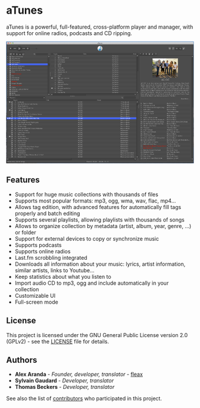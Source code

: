 # aTunes
aTunes is a powerful, full-featured, cross-platform player and manager, with support for online radios, podcasts and CD ripping. 

![](aTunes-dark-skin.png)

## Features
- Support for huge music collections with thousands of files
- Supports most popular formats: mp3, ogg, wma, wav, flac, mp4...
- Allows tag edition, with advanced features for automatically fill tags properly and batch editing
- Supports several playlists, allowing playlists with thousands of songs
- Allows to organize collection by metadata (artist, album, year, genre, ...) or folder
- Support for external devices to copy or synchronize music
- Supports podcasts
- Supports online radios
- Last.fm scrobbling integrated
- Downloads all information about your music: lyrics, artist information, similar artists, links to Youtube...
- Keep statistics about what you listen to
- Import audio CD to mp3, ogg and include automatically in your collection
- Customizable UI
- Full-screen mode

## License

This project is licensed under the GNU General Public License version 2.0 (GPLv2) - see the [LICENSE](LICENSE) file for details.


## Authors

* **Alex Aranda** - *Founder, developer, translator* - [fleax](https://github.com/fleax)
* **Sylvain Gaudard** - *Developer, translator*
* **Thomas Beckers** - *Developer, translator*

See also the list of [contributors](https://github.com/PDavid/aTunes/blob/master/Contributors.md) who participated in this project.
